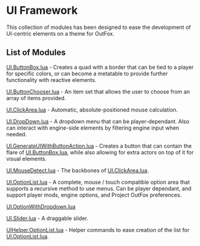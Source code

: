# UI Framework

This collection of modules has been designed to ease the development of UI-centric elements on a theme for OutFox.

## List of Modules

[UI.ButtonBox.lua](Docs/UI.ButtonBox.md) - Creates a quad with a border that can be tied to a player for specific colors, or can become a metatable to provide further functionality with reactive elements.

[UI.ButtonChooser.lua](Docs/UI.ButtonChooser.md) - An item set that allows the user to choose from an array of items provided.

[UI.ClickArea.lua](Docs/UI.ClickArea.md) - Automatic, absolute-positioned mouse calculation.

[UI.DropDown.lua]() - A dropdown menu that can be player-dependant. Also can interact with engine-side elements by filtering engine input when needed.

[UI.GenerateUIWithButtonAction.lua]() - Creates a button that can contain the flare of [UI.ButtonBox.lua](Docs/UI.ButtonBox.md), while also allowing for extra actors on top of it for visual elements.

[UI.MouseDetect.lua](Docs/UI.MouseDetect.md) - The backbones of [UI.ClickArea.lua](Docs/UI.ClickArea.md).

[UI.OptionList.lua](Docs/UI.OptionList.md) - A complete, mouse / touch compatible option area that supports a recursive method to use menus. Can be player dependant, and support player mods, engine options, and Project OutFox preferences.

[UI.OptionWithDropdown.lua]()

[UI.Slider.lua](Docs/UI.Slider.md) - A draggable slider.

[UIHelper.OptionList.lua]() - Helper commands to ease creation of the list for [UI.OptionList.lua](Docs/UI.OptionList.md).